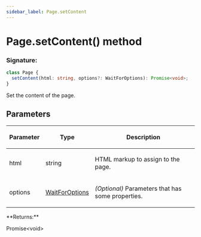 ```yaml
---
sidebar_label: Page.setContent
---
```


# Page.setContent() method

### Signature:

```typescript
class Page {
  setContent(html: string, options?: WaitForOptions): Promise<void>;
}
```

Set the content of the page.

## Parameters

<table><thead><tr><th>

Parameter

</th><th>

Type

</th><th>

Description

</th></tr></thead>
<tbody><tr><td>

html

</td><td>

string

</td><td>

HTML markup to assign to the page.

</td></tr>
<tr><td>

options

</td><td>

[WaitForOptions](./puppeteer.waitforoptions.md)

</td><td>

_(Optional)_ Parameters that has some properties.

</td></tr>
</tbody></table>
**Returns:**

Promise&lt;void&gt;
